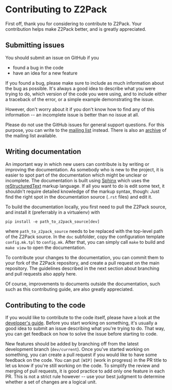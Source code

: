 # Contributing to Z2Pack

First off, thank you for considering to contribute to Z2Pack. Your contribution helps make Z2Pack better, and is greatly appreciated.

## Submitting issues

You should submit an issue on GitHub if you

* found a bug in the code
* have an idea for a new feature

If you found a bug, please make sure to include as much information about the bug as possible. It's always a good idea to describe what you were trying to do, which version of the code you were using, and to include either a traceback of the error, or a simple example demonstrating the issue.

However, don't worry about it if you don't know how to find any of this information -- an incomplete issue is better than no issue at all.

Please do not use the GitHub issues for general support questions. For this purpose, you can write to the [mailing list](mailto:z2pack@lists.phys.ethz.ch) instead. There is also an [archive](https://lists.phys.ethz.ch/pipermail/z2pack/) of the mailing list available.

## Writing documentation

An important way in which new users can contribute is by writing or improving the documentation. As somebody who is new to the project, it is easier to spot part of the documentation which might be unclear or incomplete. The documentation is built using [Sphinx](http://www.sphinx-doc.org/) which uses the [reStructuredText](http://docutils.sourceforge.net/rst.html) markup language. If all you want to do is edit some text, it shouldn't require detailed knowledge of the markup syntax, though: Just find the right spot in the documentation source (``.rst`` files) and edit it.

To build the documentation locally, you first need to pull the Z2Pack source, and install it (preferrably in a virtualenv) with

    pip install -e path_to_z2pack_source[dev]

where ``path_to_z2pack_source`` needs to be replaced with the top-level path of the Z2Pack source. In the ``doc`` subfolder, copy the configuration template ``config.mk.tpl`` to ``config.mk``. After that, you can simply call ``make`` to build and ``make view`` to open the documentation.

To contribute your changes to the documentation, you can commit them to your fork of the Z2Pack repository, and create a pull request on the main repository. The guidelines described in the next section about branching and pull requests also apply here.

Of course, improvements to documents outside the documentation, such such as this contributing guide, are also greatly appreciated.

## Contributing to the code

If you would like to contribute to the code itself, please have a look at the [developer's guide](https://z2pack.greschd.ch/en/latest/devguide/). Before you start working on something, it's usually a good idea to submit an issue describing what you're trying to do. That way, you can get feedback on how to solve the issue before starting to code.

New features should be added by branching off from the latest development branch (``dev/current``). Once you've started working on something, you can create a pull request if you would like to have some feedback on the code. You can put ``[WIP]`` (work in progress) in the PR title to let us know if you're still working on the code. To simplify the review and merging of pull requests, it is good practice to add only one feature in each PR. This is not a strict rule however -- use your best judgment to determine whether a set of changes are a logical unit.
